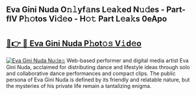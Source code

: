 ## Eva Gini Nuda O𝚗𝚕yf𝚊ns L𝚎a𝚔ed N𝚞𝚍es - Part-flV P𝚑𝚘tos Vi𝚍𝚎o - H𝚘𝚝 Part L𝚎a𝚔s 0eApo

# <h2><a href="http://kf5vwuw.oniu.top/?m=Eva+Gini+Nuda">🔗👉 🔴 Eva Gini Nuda P𝚑ot𝚘𝚜 V𝚒d𝚎o</a></h2>

[![Eva Gini Nuda Nu𝚍e𝚜](https://i.imgur.com/0qMVB7G.gif)](http://kf5vwuw.oniu.top/?m=Eva+Gini+Nuda)
Web-based performer and digital media artist Eva Gini Nuda, acclaimed for distributing dance and lifestyle ideas through solo and collaborative dance performances and compact clips. The public persona of Eva Gini Nuda is defined by its friendly and relatable nature, but the mysteries of his private life remain a tantalizing enigma.  
